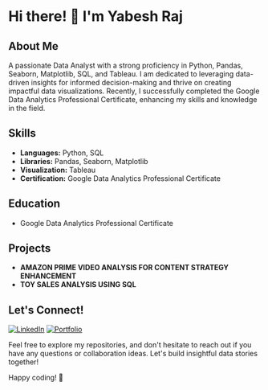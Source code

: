 # Hi there! 👋 I'm Yabesh Raj



## About Me

A passionate Data Analyst with a strong proficiency in Python, Pandas, Seaborn, Matplotlib, SQL, and Tableau. I am dedicated to leveraging data-driven insights for informed decision-making and thrive on creating impactful data visualizations. Recently, I successfully completed the Google Data Analytics Professional Certificate, enhancing my skills and knowledge in the field.

## Skills

- **Languages:** Python, SQL
- **Libraries:** Pandas, Seaborn, Matplotlib
- **Visualization:** Tableau
- **Certification:** Google Data Analytics Professional Certificate

## Education

- Google Data Analytics Professional Certificate

## Projects

- **AMAZON PRIME VIDEO ANALYSIS FOR CONTENT STRATEGY ENHANCEMENT** 
- **TOY SALES ANALYSIS USING SQL**

## Let's Connect!

[![LinkedIn](https://img.shields.io/badge/LinkedIn-blue?style=flat-square&logo=linkedin&logoColor=white)](https://www.linkedin.com/in/yabeshraj/)
[![Portfolio](https://img.shields.io/badge/Portfolio-9cf?style=social&logo=github)](https://yabeshraj.github.io/)

Feel free to explore my repositories, and don't hesitate to reach out if you have any questions or collaboration ideas. Let's build insightful data stories together!

Happy coding! 🚀
